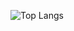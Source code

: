 ![Top Langs](https://github-readme-stats.vercel.app/api/top-langs/?username=silverellion&theme=dark&hide_border=true&include_all_commits=true&count_private=true&layout=donut-vertical&langs_count=20)

